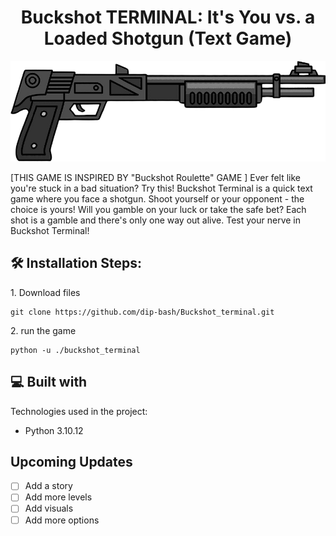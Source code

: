 <h1 align="center" id="title">Buckshot TERMINAL: It's You vs. a Loaded Shotgun (Text Game)</h1>

<p align="center"><img src="img/sticker-png-shotgun-firearm-clip-guns-miscellaneous-assault-rifle-removebg-preview.png" alt="project-image"></p>

<p id="description">[THIS GAME IS INSPIRED BY "Buckshot Roulette" GAME ] Ever felt like you're stuck in a bad situation? Try this! Buckshot Terminal is a quick text game where you face a shotgun. Shoot yourself or your opponent - the choice is yours! Will you gamble on your luck or take the safe bet? Each shot is a gamble and there's only one way out alive. Test your nerve in Buckshot Terminal!</p>

<h2>🛠️ Installation Steps:</h2>

<p>1. Download files</p>

```
git clone https://github.com/dip-bash/Buckshot_terminal.git
```

<p>2. run the game</p>

```
python -u ./buckshot_terminal
```

  
  
<h2>💻 Built with</h2>

Technologies used in the project:

*   Python 3.10.12

<h2>Upcoming Updates</h2>

- [ ] Add a story
- [ ] Add more levels
- [ ] Add visuals
- [ ] Add more options
